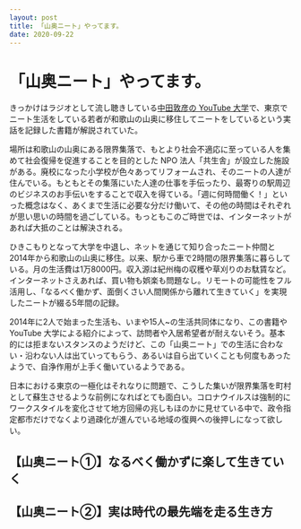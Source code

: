 ```yaml
---
layout: post
title: 「山奥ニート」やってます。
date: 2020-09-22
---
```


# 「山奥ニート」やってます。

きっかけはラジオとして流し聴きしている[中田敦彦の YouTube 大学](https://www.youtube.com/channel/UCFo4kqllbcQ4nV83WCyraiw)で、東京でニート生活をしている若者が和歌山の山奥に移住してニートをしているという実話を記録した書籍が解説されていた。

場所は和歌山の山奥にある限界集落で、もとより社会不適応に至っている人を集めて社会復帰を促進することを目的とした NPO 法人「共生舎」が設立した施設がある。廃校になった小学校が色々あってリフォームされ、そのニートの人達が住んでいる。もともとその集落にいた人達の仕事を手伝ったり、最寄りの駅周辺のビジネスのお手伝いをすることで収入を得ている。「週に何時間働く！」といった概念はなく、あくまで生活に必要な分だけ働いて、その他の時間はそれぞれが思い思いの時間を過ごしている。もっともこのご時世では、インターネットがあれば大抵のことは解決される。

<affiliate-link
  src="https://m.media-amazon.com/images/I/51ZE6j0IP4L.jpg"
  href="https://www.amazon.co.jp/dp/B0895WZ2BX/"
  tag="1000ch-22"
  title="「山奥ニート」やってます。 Kindle版">
  ひきこもりとなって大学を中退し、ネットを通じて知り合ったニート仲間と2014年から和歌山の山奥に移住。以来、駅から車で2時間の限界集落に暮らしている。月の生活費は1万8000円。収入源は紀州梅の収穫や草刈りのお駄賃など。インターネットさえあれば、買い物も娯楽も問題なし。リモートの可能性をフル活用し、「なるべく働かず、面倒くさい人間関係から離れて生きていく」を実現したニートが綴る5年間の記録。
</affiliate-link>

2014年に2人で始まった生活も、いまや15人~の生活共同体になり、この書籍や YouTube 大学による紹介によって、訪問者や入居希望者が耐えないそう。基本的には拒まないスタンスのようだけど、この「山奥ニート」での生活に合わない・沿わない人は出ていってもらう、あるいは自ら出ていくことも何度もあったようで、自浄作用が上手く働いているようである。

日本における東京の一極化はそれなりに問題で、こうした集いが限界集落を町村として蘇生させるような前例になればとても面白い。コロナウイルスは強制的にワークスタイルを変化させて地方回帰の兆しもほのかに見せている中で、政令指定都市だけでなくより過疎化が進んでいる地域の復興への後押しになって欲しい。

## 【山奥ニート①】なるべく働かずに楽して生きていく

<fluid-iframe src="https://www.youtube.com/embed/eQZ9XtI4ZIA"></fluid-iframe>

## 【山奥ニート②】実は時代の最先端を走る生き方

<fluid-iframe src="https://www.youtube.com/embed/die7CSOt7wc"></fluid-iframe>
